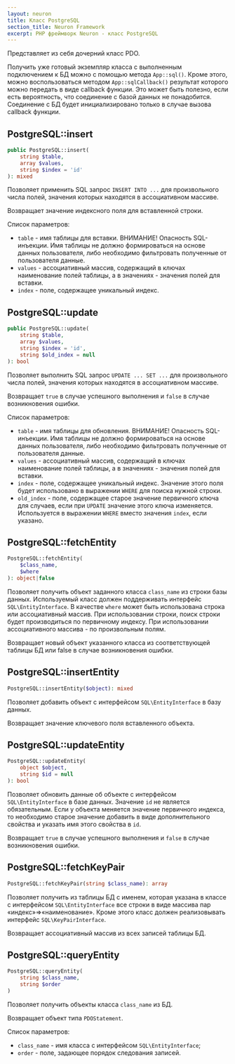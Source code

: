 ```yaml
---
layout: neuron
title: Класс PostgreSQL
section_title: Neuron Framework
excerpt: PHP фреймворк Neuron - класс PostgreSQL
---
```


Представляет из себя дочерний класс PDO.

Получить уже готовый экземпляр класса с выполненным подключением к БД можно с помощью метода `App::sql()`. Кроме этого, можно воспользоваться методом `App::sqlCallback()` результат которого можно передать в виде callback функции. Это может быть полезно, если есть вероятность, что соединение с базой данных не понадобится. Соединение с БД будет инициализировано только в случае вызова callback функции.

## PostgreSQL::insert

```php
public PostgreSQL::insert(
    string $table,
    array $values,
    string $index = 'id'
): mixed
```

Позволяет применить SQL запрос `INSERT INTO ...` для произвольного числа полей, значения которых находятся в ассоциативном массиве.

Возвращает значение индексного поля для вставленной строки.

Список параметров:

* `table` - имя таблицы для вставки. ВНИМАНИЕ! Опасность SQL-инъекции. Имя таблицы не должно формироваться на основе данных пользователя, либо необходимо фильтровать полученные от пользователя данные.
* `values` - ассоциативный массив, содержащий в ключах наименование полей таблицы, а в значениях - значения полей для вставки.
* `index` - поле, содержащее уникальный индекс.

## PostgreSQL::update

```php
public PostgreSQL::update(
    string $table,
    array $values,
    string $index = 'id',
    string $old_index = null
): bool
```

Позволяет выполнить SQL запрос `UPDATE ... SET ...` для произвольного числа полей, значения которых находятся в ассоциативном массиве.

Возвращает `true` в случае успешного выполнения и `false` в случае возникновения ошибки.

Список параметров:

* `table` - имя таблицы для обновления. ВНИМАНИЕ! Опасность SQL-инъекции. Имя таблицы не должно формироваться на основе данных пользователя, либо необходимо фильтровать полученные от пользователя данные.
* `values` - ассоциативный массив, содержащий в ключах наименование полей таблицы, а в значениях - значения полей для вставки.
* `index` - поле, содержащее уникальный индекс. Значение этого поля будет использовано в выражении `WHERE` для поиска нужной строки.
* `old_index` - поле, содержащее старое значение первичного ключа для случаев, если при `UPDATE` значение этого ключа изменяется. Используется в выражении `WHERE` вместо значения `index`, если указано.

## PostgreSQL::fetchEntity

```php
PostgreSQL::fetchEntity(
    $class_name,
    $where
): object|false
```

Позволяет получить объект заданного класса `class_name` из строки базы данных. Используемый класс должен поддерживать интерфейс `SQL\EntityInterface`. В качестве `where` может быть использована строка или ассоциативный массив. При использовании строки, поиск строки будет производиться по первичному индексу. При использовании ассоциативного массива - по произвольным полям.

Возвращает новый объект указанного класса из соответствующей таблицы БД или false в случае возникновения ошибки.

## PostgreSQL::insertEntity

```php
PostgreSQL::insertEntity($object): mixed
```

Позволяет добавить объект с интерфейсом `SQL\EntityInterface` в базу данных.

Возвращает значение ключевого поля вставленного объекта.

## PostgreSQL::updateEntity

```php
PostgreSQL::updateEntity(
    object $object,
    string $id = null
): bool
```

Позволяет обновить данные об объекте с интерфейсом `SQL\EntityInterface` в базе данных. Значение `id` не является обязательным. Если у объекта меняется значение первичного индекса, то необходимо старое значение добавить в виде дополнительного свойства и указать имя этого свойства в `id`.

Возвращает `true` в случае успешного выполнения и `false` в случае возникновения ошибки.

## PostgreSQL::fetchKeyPair

```php
PostgreSQL::fetchKeyPair(string $class_name): array
```

Позволяет получить из таблицы БД с именем, которая указана в классе с интерфейсом `SQL\EntityInterface` все строки в виде массива пар «индекс»=>«наименование». Кроме этого класс должен реализовывать интерфейс `SQL\KeyPairInterface`.

Возвращает ассоциативный массив из всех записей таблицы БД.

## PostgreSQL::queryEntity

```php
PostgreSQL::queryEntity(
    string $class_name,
    string $order
)
```

Позволяет получить объекты класса `class_name` из БД.

Возвращает объект типа `PDOStatement`.

Список параметров:

* `class_name` - имя класса с интерфейсом `SQL\EntityInterface`;
* `order` - поле, задающее порядок следования записей.
